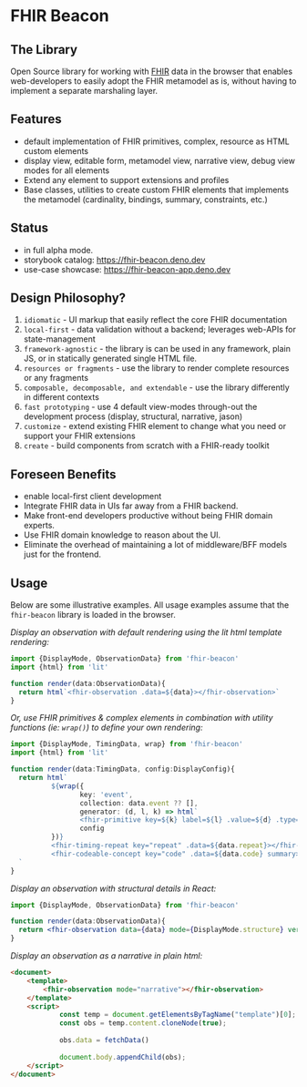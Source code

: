 FHIR Beacon
===========

## The Library
Open Source library for working with [FHIR](http://hl7.org/fhir/) data in the browser that enables web-developers to 
easily adopt the FHIR metamodel as is, without having to implement a separate marshaling layer. 

## Features
* default implementation of FHIR primitives, complex, resource as HTML custom elements
* display view, editable form, metamodel view, narrative view, debug view modes for all elements
* Extend any element to support extensions and profiles
* Base classes, utilities to create custom FHIR elements that implements the metamodel (cardinality, bindings, 
  summary, constraints, etc.)  

## Status
* in full alpha mode.
* storybook catalog: https://fhir-beacon.deno.dev
* use-case showcase: https://fhir-beacon-app.deno.dev

## Design Philosophy?
1. `idiomatic` - UI markup that easily reflect the core FHIR documentation 
2. `local-first` - data validation without a backend; leverages web-APIs for state-management
3. `framework-agnostic` - the library is can be used in any framework, plain JS, or in statically generated single 
   HTML file.
4. `resources or fragments` - use the library to render complete resources or any fragments
5. `composable, decomposable, and extendable` - use the library differently in different contexts
6. `fast prototyping` - use 4 default view-modes through-out the development process (display, structural, narrative,
   jason)
7. `customize` - extend existing FHIR element to change what you need or support your FHIR extensions 
8. `create` - build components from scratch with a FHIR-ready toolkit 

## Foreseen Benefits
* enable local-first client development
* Integrate FHIR data in UIs far away from a FHIR backend.
* Make front-end developers productive without being FHIR domain experts.
* Use FHIR domain knowledge to reason about the UI.
* Eliminate the overhead of maintaining a lot of middleware/BFF models just for the frontend.

## Usage

Below are some illustrative examples. All usage examples assume that the `fhir-beacon` library is loaded in the 
browser.

*Display an observation with default rendering using the lit html template rendering:*
```typescript
import {DisplayMode, ObservationData} from 'fhir-beacon'
import {html} from 'lit'

function render(data:ObservationData){
  return html`<fhir-observation .data=${data}></fhir-observation>`
}
```
 
*Or, use FHIR primitives & complex elements in combination with utility functions (ie: `wrap()`) to define your own 
rendering:* 
```typescript
import {DisplayMode, TimingData, wrap} from 'fhir-beacon'
import {html} from 'lit'

function render(data:TimingData, config:DisplayConfig){
  return html`
          ${wrap({
                 key: 'event',
                 collection: data.event ?? [],
                 generator: (d, l, k) => html`
                 <fhir-primitive key=${k} label=${l} .value=${d} .type=${PrimitiveType.datetime} summary ></fhir-primitive>`,
                 config
          })}
          <fhir-timing-repeat key="repeat" .data=${data.repeat}></fhir-timing-repeat>
          <fhir-codeable-concept key="code" .data=${data.code} summary></fhir-codeable-concept>
  `
}
```

  
*Display an observation with structural details in React:*
```jsx
import {DisplayMode, ObservationData} from 'fhir-beacon'

function render(data:ObservationData){
  return <fhir-observation data={data} mode={DisplayMode.structure} verbose></fhir-observation>
}
```

*Display an observation as a narrative in plain html:*
```html
<document>
    <template>
        <fhir-observation mode="narrative"></fhir-observation>        
    </template>
    <script>
            const temp = document.getElementsByTagName("template")[0];
            const obs = temp.content.cloneNode(true);
            
            obs.data = fetchData()
            
            document.body.appendChild(obs);
    </script>
</document>
```
